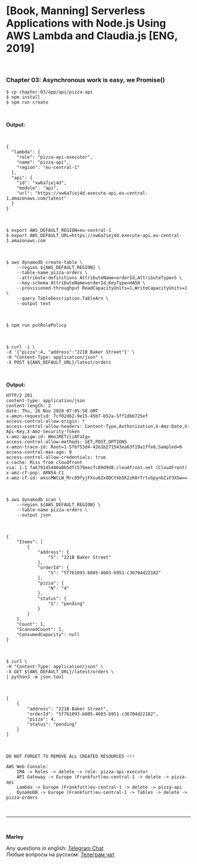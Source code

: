 # [Book, Manning] Serverless Applications with Node.js Using AWS Lambda and Claudia.js [ENG, 2019]

<br/>

### Chapter 03: Asynchronous work is easy, we Promise()

    $ cp chapter-03/app/api/pizza-api
    $ npm install
    $ npm run create

<br/>

**Output:**

<br/>

```
{
  "lambda": {
    "role": "pizza-api-executor",
    "name": "pizza-api",
    "region": "eu-central-1"
  },
  "api": {
    "id": "xw6a7iej4d",
    "module": "api",
    "url": "https://xw6a7iej4d.execute-api.eu-central-1.amazonaws.com/latest"
  }
}
```

<br/>

    $ export AWS_DEFAULT_REGION=eu-central-1
    $ export AWS_DEFAULT_URL=https://xw6a7iej4d.execute-api.eu-central-1.amazonaws.com

<br/>

    $ aws dynamodb create-table \
        --region ${AWS_DEFAULT_REGION} \
        --table-name pizza-orders \
        --attribute-definitions AttributeName=orderId,AttributeType=S \
        --key-schema AttributeName=orderId,KeyType=HASH \
        --provisioned-throughput ReadCapacityUnits=1,WriteCapacityUnits=1 \
        --query TableDescription.TableArn \
        --output text

<br/>

    $ npm run putRolePolicy

<br/>

    $ curl -i \
    -d '{"pizza":4, "address":"221B Baker Street"}' \
    -H "Content-Type: application/json" \
    -X POST ${AWS_DEFAULT_URL}/latest/orders

<br/>

**Output:**

```
HTTP/2 201
content-type: application/json
content-length: 2
date: Thu, 26 Nov 2020 07:05:58 GMT
x-amzn-requestid: 7cf02d62-9e15-45b7-b52a-5ff1dbb725ef
access-control-allow-origin: *
access-control-allow-headers: Content-Type,Authorization,X-Amz-Date,X-Api-Key,X-Amz-Security-Token
x-amz-apigw-id: WmoJRETzliAFaIg=
access-control-allow-methods: GET,POST,OPTIONS
x-amzn-trace-id: Root=1-5fbf53d4-42e1b271543ea63f19a1ffe6;Sampled=0
access-control-max-age: 0
access-control-allow-credentials: true
x-cache: Miss from cloudfront
via: 1.1 fa679145440a8b5dfc579eecfc89d9d8.cloudfront.net (CloudFront)
x-amz-cf-pop: ARN54-C1
x-amz-cf-id: wkscMWCLW_Mrc89fyjFXsu6ZxODCtkb5K2zK0rTrtvGpynbIiF3XSw==
```

<br/>

    $ aws dynamodb scan \
        --region ${AWS_DEFAULT_REGION} \
        --table-name pizza-orders \
        --output json

<br/>

```
{
    "Items": [
        {
            "address": {
                "S": "221B Baker Street"
            },
            "orderId": {
                "S": "5f761093-b805-4603-b951-c36704d22182"
            },
            "pizza": {
                "N": "4"
            },
            "status": {
                "S": "pending"
            }
        }
    ],
    "Count": 1,
    "ScannedCount": 1,
    "ConsumedCapacity": null
}

```

<br/>

    $ curl \
    -H "Content-Type: application/json" \
    -X GET ${AWS_DEFAULT_URL}/latest/orders \
    | python3 -m json.tool

<br/>

```
[
    {
        "address": "221B Baker Street",
        "orderId": "5f761093-b805-4603-b951-c36704d22182",
        "pizza": 4,
        "status": "pending"
    }
]
```

<br/>

```
DO NOT FORGET TO REMOVE ALL CREATED RESOURCES !!!
```

```
AWS Web Console:
    IMA -> Roles -> delete -> role: pizza-api-executor
    API Gateway -> Europe (Frankfurt)eu-central-1 -> delete -> pizza-api
    Lambda -> Europe (Frankfurt)eu-central-1 -> delete -> pizza-api
    DynamoDB -> Europe (Frankfurt)eu-central-1 -> Tables -> delete -> pizza-orders

```

<br/>

---

<br/>

**Marley**

Any questions in english: <a href="https://jsdev.org/chat/">Telegram Chat</a>  
Любые вопросы на русском: <a href="https://jsdev.ru/chat/">Телеграм чат</a>
